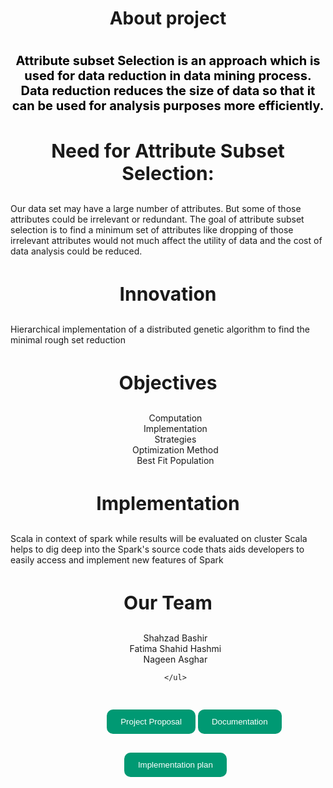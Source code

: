 

<h1 style="text-align:center;"> About project<h1>
  
  
  
  
  
  
  
  <p style="text-align:center;color: black;font-size:20px;">Attribute subset Selection is an approach which is used for data reduction in data mining process. Data reduction reduces the size of data so that it can be used for analysis purposes more efficiently.</p>
  <h3 style="text-align:center; font-size: 30px">Need for Attribute Subset Selection:</h3>
  <p>Our data set may have a large number of attributes. But some of those attributes could be irrelevant or redundant. The goal of attribute subset selection is to find a minimum set of attributes like dropping of those irrelevant attributes would not much affect the utility of data and the cost of data analysis could be reduced.</p>

<h3 style="text-align:center; font-size: 30px"> Innovation</h3>
<p> Hierarchical implementation of a distributed genetic algorithm to find the minimal rough set reduction</p>
<h3 style="text-align:center; font-size: 30px">Objectives</h3>
  <ul style="text-align:center; list-style:none;" >
      <li>Computation</li>
        <li>Implementation</li>
          <li>Strategies</li>
            <li>Optimization Method</li>
  <li> Best Fit Population</li>
    </ul>
    
<h3 style="text-align:center; font-size: 30px"> Implementation</h3>
<p> Scala in context of spark while results will be evaluated on cluster Scala helps to dig deep into the Spark's source code thats aids developers to easily access and implement new features of Spark
<h3 style="text-align:center; font-size: 30px"> Our Team</h3>
 <ul style="text-align:center; list-style:none;">
      <li>Shahzad Bashir</li>
        <li>Fatima Shahid Hashmi</li>
          <li>Nageen Asghar</li>
          
    </ul>
   
<button  style=" margin-top:30px; padding: 10px 20px; margin-left:60px; border-radius: 10px;  background-color:   #009973; border: 2px solid  #009973; color:white;" type="button" name="button" id="btn">
<a  style="text-decoration: none; color:white;"  href="#">Project Proposal</a>
</button>

<button  style=" margin-top:30px; padding: 10px 20px;  border-radius: 10px;  background-color:   #009973; border: 2px solid  #009973; color:white;" type="button" name="button" id="btn">
<a  style="text-decoration: none; color:white;"  href="#">Documentation</a>
</button>

<button  style=" margin-top:30px; padding: 10px 20px;  border-radius: 10px;  background-color:   #009973; border: 2px solid  #009973; color:white;" type="button" name="button" id="btn">
<a  style="text-decoration: none; color:white;"  href="https://nageen-asghar98.github.io/DistributedGeneticAlgorithm/Implementation plan.pdf">Implementation plan</a>
</button>

